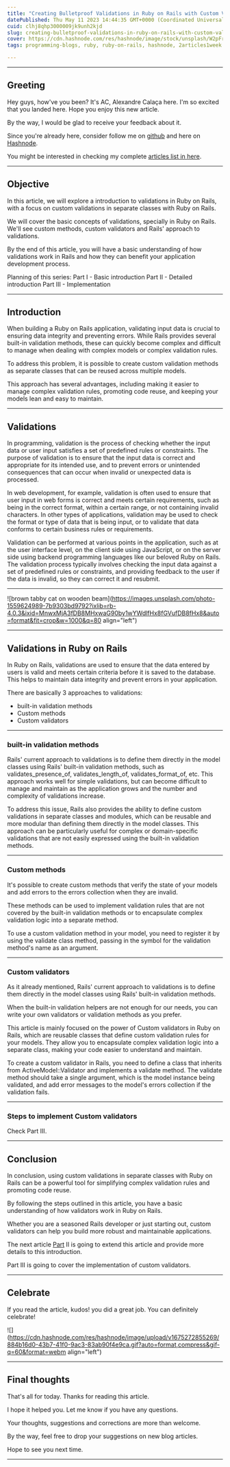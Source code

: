 ```yaml
---
title: "Creating Bulletproof Validations in Ruby on Rails with Custom Validators [Part I ]"
datePublished: Thu May 11 2023 14:44:35 GMT+0000 (Coordinated Universal Time)
cuid: clhj8qhp3000009jk9unh2kjd
slug: creating-bulletproof-validations-in-ruby-on-rails-with-custom-validators-part-i
cover: https://cdn.hashnode.com/res/hashnode/image/stock/unsplash/W2pFr3MSYkA/upload/98436497cf39a19b7a16b82657c9df09.jpeg
tags: programming-blogs, ruby, ruby-on-rails, hashnode, 2articles1week

---
```


---

## Greeting

Hey guys, how've you been? It's AC, Alexandre Calaça here. I'm so excited that you landed here. Hope you enjoy this new article.

By the way, I would be glad to receive your feedback about it.

Since you're already here, consider follow me on [github](https://github.com/alexcalaca) and here on [Hashnode](https://blog.alexandrecalaca.com/).

You might be interested in checking my complete [articles list in here](https://blog.alexandrecalaca.com/all-articles).

---

## Objective

In this article, we will explore a introduction to validations in Ruby on Rails, with a focus on custom validations in separate classes with Ruby on Rails.

We will cover the basic concepts of validations, specially in Ruby on Rails. We'll see custom methods, custom validators and Rails' approach to validations.

By the end of this article, you will have a basic understanding of how validations  work in Rails and how they can benefit your application development process.

Planning of this series:
Part I -  Basic introduction
Part II - Detailed introduction
Part III - Implementation

---

## Introduction

When building a Ruby on Rails application, validating input data is crucial to ensuring data integrity and preventing errors. While Rails provides several built-in validation methods, these can quickly become complex and difficult to manage when dealing with complex models or complex validation rules.

To address this problem, it is possible to create custom validation methods as separate classes that can be reused across multiple models.

This approach has several advantages, including making it easier to manage complex validation rules, promoting code reuse, and keeping your models lean and easy to maintain.

---

## Validations

In programming, validation is the process of checking whether the input data or user input satisfies a set of predefined rules or constraints. The purpose of validation is to ensure that the input data is correct and appropriate for its intended use, and to prevent errors or unintended consequences that can occur when invalid or unexpected data is processed.

In web development, for example, validation is often used to ensure that user input in web forms is correct and meets certain requirements, such as being in the correct format, within a certain range, or not containing invalid characters. In other types of applications, validation may be used to check the format or type of data that is being input, or to validate that data conforms to certain business rules or requirements.

Validation can be performed at various points in the application, such as at the user interface level, on the client side using JavaScript, or on the server side using backend programming languages like our beloved Ruby on Rails. The validation process typically involves checking the input data against a set of predefined rules or constraints, and providing feedback to the user if the data is invalid, so they can correct it and resubmit.

---

![brown tabby cat on wooden beam](https://images.unsplash.com/photo-1559624989-7b9303bd9792?ixlib=rb-4.0.3&ixid=MnwxMjA3fDB8MHxwaG90by1wYWdlfHx8fGVufDB8fHx8&auto=format&fit=crop&w=1000&q=80 align="left")

---

## Validations in Ruby on Rails
In Ruby on Rails, validations are used to ensure that the data entered by users is valid and meets certain criteria before it is saved to the database. This helps to maintain data integrity and prevent errors in your application. 

There are basically 3 approaches to validations:
- built-in validation methods
- Custom methods
- Custom validators

---

### built-in validation methods

Rails' current approach to validations is to define them directly in the model classes using Rails' built-in validation methods, such as validates\_presence\_of, validates\_length\_of, validates\_format\_of, etc. This approach works well for simple validations, but can become difficult to manage and maintain as the application grows and the number and complexity of validations increase.

To address this issue, Rails also provides the ability to define custom validations in separate classes and modules, which can be reusable and more modular than defining them directly in the model classes. This approach can be particularly useful for complex or domain-specific validations that are not easily expressed using the built-in validation methods.

---

### Custom methods
It's possible to create custom methods that verify the state of your models and add errors to the errors collection when they are invalid.

These methods can be used to implement validation rules that are not covered by the built-in validation methods or to encapsulate complex validation logic into a separate method.

To use a custom validation method in your model, you need to register it by using the validate class method, passing in the symbol for the validation method's name as an argument.

---

### Custom validators
As it already mentioned, Rails' current approach to validations is to define them directly in the model classes using Rails' built-in validation methods.

When the built-in validation helpers are not enough for our needs, you can write your own validators or validation methods as you prefer.

This article is mainly focused on the power of Custom validators in Ruby on Rails, which are reusable classes that define custom validation rules for your models. They allow you to encapsulate complex validation logic into a separate class, making your code easier to understand and maintain.

To create a custom validator in Rails, you need to define a class that inherits from ActiveModel::Validator and implements a validate method. The validate method should take a single argument, which is the model instance being validated, and add error messages to the model's errors collection if the validation fails.

---

### Steps to implement Custom validators
Check Part III.

---

## Conclusion

In conclusion, using custom validations in separate classes with Ruby on Rails can be a powerful tool for simplifying complex validation rules and promoting code reuse.

By following the steps outlined in this article, you have a basic understanding of how validators work in Ruby on Rails.

Whether you are a seasoned Rails developer or just starting out, custom validators can help you build more robust and maintainable applications.

The next article [Part]() II is going to extend this article and provide more details to this introduction.

Part III is going to cover the implementation of custom validators.

---

## Celebrate

If you read the article, kudos! you did a great job. You can definitely celebrate!

![](https://cdn.hashnode.com/res/hashnode/image/upload/v1675272855269/884b16d0-43b7-41f0-9ac3-83ab90f4e9ca.gif?auto=format,compress&gif-q=60&format=webm align="left")

---

## Final thoughts

That's all for today. Thanks for reading this article.

I hope it helped you. Let me know if you have any questions.

Your thoughts, suggestions and corrections are more than welcome.

By the way, feel free to drop your suggestions on new blog articles.

Hope to see you next time.

---
